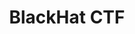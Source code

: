 ---
title: "BlackHat CTF"
description: A prestigious CTF competition associated with the BlackHat security conference. These competitions are highly technical and attract skilled security professionals..
summary: Write-ups for CTF challenges of BlackHat CTFs
type: "list"
weight: 7
hidemeta: true

---